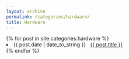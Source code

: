 ```yaml
---
layout: archive
permalink: /categories/hardware/
title: Hardware
---
```



<div id="archives">
{% for post in site.categories.hardware %}
 <li><span>{{ post.date | date_to_string }}</span> &nbsp; <a href="{{ post.url }}">{{ post.title }}</a></li>
{% endfor %}
</div>